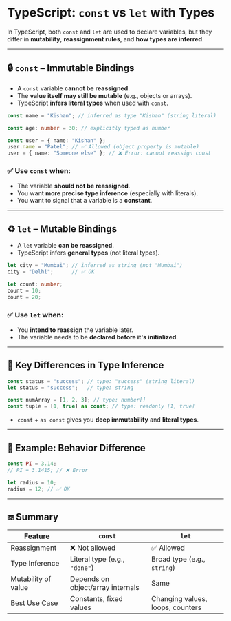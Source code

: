 
# TypeScript: `const` vs `let` with Types

In TypeScript, both `const` and `let` are used to declare variables, but they differ in **mutability**, **reassignment rules**, and **how types are inferred**.

---

## 🔒 `const` – Immutable Bindings

- A `const` variable **cannot be reassigned**.
- The **value itself may still be mutable** (e.g., objects or arrays).
- TypeScript **infers literal types** when used with `const`.

```ts
const name = "Kishan"; // inferred as type "Kishan" (string literal)
```

```ts
const age: number = 30; // explicitly typed as number
```

```ts
const user = { name: "Kishan" }; 
user.name = "Patel"; // ✅ Allowed (object property is mutable)
user = { name: "Someone else" }; // ❌ Error: cannot reassign const
```

### ✅ Use `const` when:
- The variable **should not be reassigned**.
- You want **more precise type inference** (especially with literals).
- You want to signal that a variable is a **constant**.

---

## ♻️ `let` – Mutable Bindings

- A `let` variable **can be reassigned**.
- TypeScript infers **general types** (not literal types).

```ts
let city = "Mumbai"; // inferred as string (not "Mumbai")
city = "Delhi";      // ✅ OK
```

```ts
let count: number;
count = 10;
count = 20;
```

### ✅ Use `let` when:
- You **intend to reassign** the variable later.
- The variable needs to be **declared before it's initialized**.

---

## 🧠 Key Differences in Type Inference

```ts
const status = "success"; // type: "success" (string literal)
let status = "success";   // type: string
```

```ts
const numArray = [1, 2, 3]; // type: number[]
const tuple = [1, true] as const; // type: readonly [1, true]
```

- `const` + `as const` gives you **deep immutability** and **literal types**.

---

## 🧪 Example: Behavior Difference

```ts
const PI = 3.14;
// PI = 3.1415; // ❌ Error

let radius = 10;
radius = 12; // ✅ OK
```

---

## 🔚 Summary

| Feature              | `const`                           | `let`                           |
|----------------------|------------------------------------|----------------------------------|
| Reassignment         | ❌ Not allowed                     | ✅ Allowed                       |
| Type Inference       | Literal type (e.g., `"done"`)      | Broad type (e.g., `string`)     |
| Mutability of value  | Depends on object/array internals | Same                            |
| Best Use Case        | Constants, fixed values            | Changing values, loops, counters |

